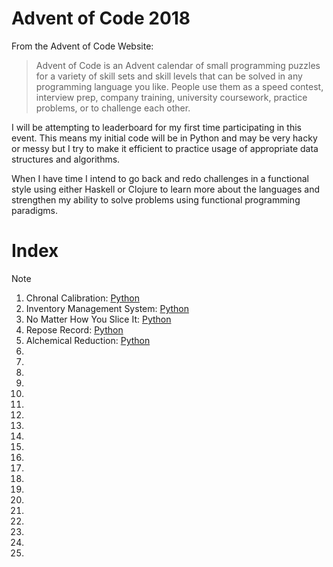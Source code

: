# Advent of Code 2018
From the Advent of Code Website:
>Advent of Code is an Advent calendar of small programming puzzles for a variety of skill sets and skill levels that can be solved in any programming language you like. People use them as a speed contest, interview prep, company training, university coursework, practice problems, or to challenge each other.

I will be attempting to leaderboard for my first time participating in this event.  This means my initial code will be in Python and may be very hacky or messy but I try to make it efficient to practice usage of appropriate data structures and algorithms.

When I have time I intend to go back and redo challenges in a functional style using either Haskell or Clojure to learn more about the languages and strengthen my ability to solve problems using functional programming paradigms.

# Index
Note

1. Chronal Calibration: [Python](https://github.com/apriljgranzow/advent-of-code-2018/blob/master/Python/1/)
2. Inventory Management System: [Python]()
3. No Matter How You Slice It: [Python]()
4. Repose Record: [Python](https://github.com/apriljgranzow/advent-of-code-2018/blob/master/Python/4/)
5. Alchemical Reduction: [Python](https://github.com/apriljgranzow/advent-of-code-2018/blob/master/Python/5/)
6. 
7. 
8. 
9. 
10. 
11. 
12. 
13. 
14. 
15. 
16. 
17. 
18.
19.
20.
21.
22.
23.
24.
25. 
